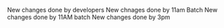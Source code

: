 New changes done by developers
New chnages done by 11am Batch
New changes done by 11AM batch
New changes done by 3pm

